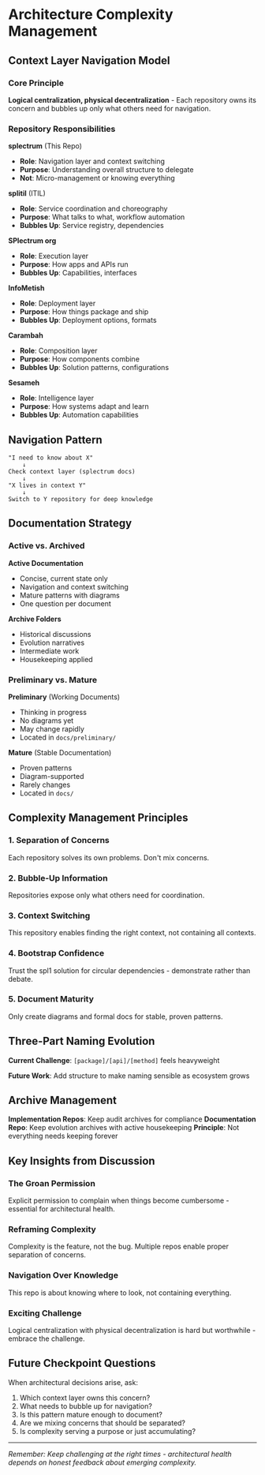 # Architecture Complexity Management

## Context Layer Navigation Model

### Core Principle
**Logical centralization, physical decentralization** - Each repository owns its concern and bubbles up only what others need for navigation.

### Repository Responsibilities

**splectrum** (This Repo)
- **Role**: Navigation layer and context switching
- **Purpose**: Understanding overall structure to delegate
- **Not**: Micro-management or knowing everything

**splitil** (ITIL)
- **Role**: Service coordination and choreography
- **Purpose**: What talks to what, workflow automation
- **Bubbles Up**: Service registry, dependencies

**SPlectrum org**
- **Role**: Execution layer
- **Purpose**: How apps and APIs run
- **Bubbles Up**: Capabilities, interfaces

**InfoMetish**
- **Role**: Deployment layer
- **Purpose**: How things package and ship
- **Bubbles Up**: Deployment options, formats

**Carambah**
- **Role**: Composition layer
- **Purpose**: How components combine
- **Bubbles Up**: Solution patterns, configurations

**Sesameh**
- **Role**: Intelligence layer
- **Purpose**: How systems adapt and learn
- **Bubbles Up**: Automation capabilities

## Navigation Pattern

```
"I need to know about X"
    ↓
Check context layer (splectrum docs)
    ↓
"X lives in context Y"
    ↓
Switch to Y repository for deep knowledge
```

## Documentation Strategy

### Active vs. Archived

**Active Documentation**
- Concise, current state only
- Navigation and context switching
- Mature patterns with diagrams
- One question per document

**Archive Folders**
- Historical discussions
- Evolution narratives
- Intermediate work
- Housekeeping applied

### Preliminary vs. Mature

**Preliminary** (Working Documents)
- Thinking in progress
- No diagrams yet
- May change rapidly
- Located in `docs/preliminary/`

**Mature** (Stable Documentation)
- Proven patterns
- Diagram-supported
- Rarely changes
- Located in `docs/`

## Complexity Management Principles

### 1. **Separation of Concerns**
Each repository solves its own problems. Don't mix concerns.

### 2. **Bubble-Up Information**
Repositories expose only what others need for coordination.

### 3. **Context Switching**
This repository enables finding the right context, not containing all contexts.

### 4. **Bootstrap Confidence**
Trust the spl1 solution for circular dependencies - demonstrate rather than debate.

### 5. **Document Maturity**
Only create diagrams and formal docs for stable, proven patterns.

## Three-Part Naming Evolution

**Current Challenge**: `[package]/[api]/[method]` feels heavyweight

**Future Work**: Add structure to make naming sensible as ecosystem grows

## Archive Management

**Implementation Repos**: Keep audit archives for compliance
**Documentation Repo**: Keep evolution archives with active housekeeping
**Principle**: Not everything needs keeping forever

## Key Insights from Discussion

### The Groan Permission
Explicit permission to complain when things become cumbersome - essential for architectural health.

### Reframing Complexity
Complexity is the feature, not the bug. Multiple repos enable proper separation of concerns.

### Navigation Over Knowledge
This repo is about knowing where to look, not containing everything.

### Exciting Challenge
Logical centralization with physical decentralization is hard but worthwhile - embrace the challenge.

## Future Checkpoint Questions

When architectural decisions arise, ask:
1. Which context layer owns this concern?
2. What needs to bubble up for navigation?
3. Is this pattern mature enough to document?
4. Are we mixing concerns that should be separated?
5. Is complexity serving a purpose or just accumulating?

---

*Remember: Keep challenging at the right times - architectural health depends on honest feedback about emerging complexity.*
